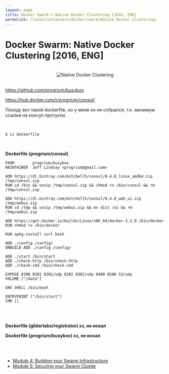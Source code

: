 ```yaml
---
layout: page
title: Docker Swarm > Native Docker Clustering [2016, ENG]
permalink: /linux/containers/docker/swarm/Native_Docker_Clustering/
---
```


# Docker Swarm: Native Docker Clustering [2016, ENG]

<br/>

<div align="center">
    <img src="//files.sysadm.ru/img/linux/containers/docker/swarm/native-docker-clustering/pic1.png" border="0" alt="Native Docker Clustering">
</div>

<br/>

https://github.com/progrium/busybox


https://hub.docker.com/r/progrium/consul/


Походу вот такой dockerfile, но у меня он не собрался, т.к. минимум ссылки на консул протухли.


<br/>

    $ vi Dockerfile

<br/>


**Dockerfile (progrium/consul)**

    FROM 		progrium/busybox
    MAINTAINER 	Jeff Lindsay <progrium@gmail.com>

    ADD https://dl.bintray.com/mitchellh/consul/0.4.0_linux_amd64.zip /tmp/consul.zip
    RUN cd /bin && unzip /tmp/consul.zip && chmod +x /bin/consul && rm /tmp/consul.zip

    ADD https://dl.bintray.com/mitchellh/consul/0.4.0_web_ui.zip /tmp/webui.zip
    RUN cd /tmp && unzip /tmp/webui.zip && mv dist /ui && rm /tmp/webui.zip

    ADD https://get.docker.io/builds/Linux/x86_64/docker-1.2.0 /bin/docker
    RUN chmod +x /bin/docker

    RUN opkg-install curl bash

    ADD ./config /config/
    ONBUILD ADD ./config /config/

    ADD ./start /bin/start
    ADD ./check-http /bin/check-http
    ADD ./check-cmd /bin/check-cmd

    EXPOSE 8300 8301 8301/udp 8302 8302/udp 8400 8500 53/udp
    VOLUME ["/data"]

    ENV SHELL /bin/bash

    ENTRYPOINT ["/bin/start"]
    CMD []


<br/>
<br/>

**Dockerfile (gliderlabs/registrator) хз, не искал**

**Dockerfile (progrium/busybox) хз, не искал**


<br/>
<br/>

<ul>
    <li>
        <a href="/linux/containers/docker/swarm/Native_Docker_Clustering/Building_Your_Swarm_Infrastructure/">Module 4: Building your Swarm Infrastructure</a>
    </li>
    <li>
        <a href="/linux/containers/docker/swarm/Native_Docker_Clustering/Securing_your_Swarm_Cluster/">Module 5: Securing your Swarm Cluster</a>
    </li>
</ul>
